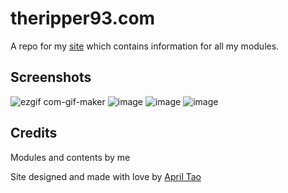 # theripper93.com
A repo for my [site](https://theripper93.com/) which contains information for all my modules.

## Screenshots
![ezgif com-gif-maker](https://user-images.githubusercontent.com/95392008/163371517-b0a0f070-a4af-406c-8bf3-1ae109ed4852.gif)
![image](https://user-images.githubusercontent.com/95392008/162636290-d54930b4-211f-47ec-a883-d40e544b0c6b.png)
![image](https://user-images.githubusercontent.com/95392008/162636300-c891d0c7-3f17-4337-9423-d9dc00ec5782.png)
![image](https://user-images.githubusercontent.com/95392008/162636302-06a34acc-e469-454b-bbf4-f0bae9114ee9.png)

## Credits
Modules and contents by me

Site designed and made with love by [April Tao](https://github.com/apriltaoyvr)
